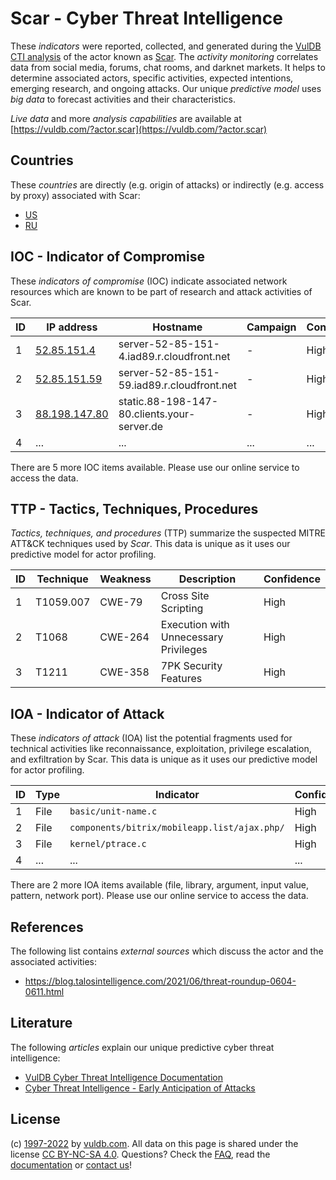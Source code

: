 # Scar - Cyber Threat Intelligence

These _indicators_ were reported, collected, and generated during the [VulDB CTI analysis](https://vuldb.com/?kb.cti) of the actor known as [Scar](https://vuldb.com/?actor.scar). The _activity monitoring_ correlates data from social media, forums, chat rooms, and darknet markets. It helps to determine associated actors, specific activities, expected intentions, emerging research, and ongoing attacks. Our unique _predictive model_ uses _big data_ to forecast activities and their characteristics.

_Live data_ and more _analysis capabilities_ are available at [https://vuldb.com/?actor.scar](https://vuldb.com/?actor.scar)

## Countries

These _countries_ are directly (e.g. origin of attacks) or indirectly (e.g. access by proxy) associated with Scar:

* [US](https://vuldb.com/?country.us)
* [RU](https://vuldb.com/?country.ru)

## IOC - Indicator of Compromise

These _indicators of compromise_ (IOC) indicate associated network resources which are known to be part of research and attack activities of Scar.

ID | IP address | Hostname | Campaign | Confidence
-- | ---------- | -------- | -------- | ----------
1 | [52.85.151.4](https://vuldb.com/?ip.52.85.151.4) | server-52-85-151-4.iad89.r.cloudfront.net | - | High
2 | [52.85.151.59](https://vuldb.com/?ip.52.85.151.59) | server-52-85-151-59.iad89.r.cloudfront.net | - | High
3 | [88.198.147.80](https://vuldb.com/?ip.88.198.147.80) | static.88-198-147-80.clients.your-server.de | - | High
4 | ... | ... | ... | ...

There are 5 more IOC items available. Please use our online service to access the data.

## TTP - Tactics, Techniques, Procedures

_Tactics, techniques, and procedures_ (TTP) summarize the suspected MITRE ATT&CK techniques used by _Scar_. This data is unique as it uses our predictive model for actor profiling.

ID | Technique | Weakness | Description | Confidence
-- | --------- | -------- | ----------- | ----------
1 | T1059.007 | CWE-79 | Cross Site Scripting | High
2 | T1068 | CWE-264 | Execution with Unnecessary Privileges | High
3 | T1211 | CWE-358 | 7PK Security Features | High

## IOA - Indicator of Attack

These _indicators of attack_ (IOA) list the potential fragments used for technical activities like reconnaissance, exploitation, privilege escalation, and exfiltration by Scar. This data is unique as it uses our predictive model for actor profiling.

ID | Type | Indicator | Confidence
-- | ---- | --------- | ----------
1 | File | `basic/unit-name.c` | High
2 | File | `components/bitrix/mobileapp.list/ajax.php/` | High
3 | File | `kernel/ptrace.c` | High
4 | ... | ... | ...

There are 2 more IOA items available (file, library, argument, input value, pattern, network port). Please use our online service to access the data.

## References

The following list contains _external sources_ which discuss the actor and the associated activities:

* https://blog.talosintelligence.com/2021/06/threat-roundup-0604-0611.html

## Literature

The following _articles_ explain our unique predictive cyber threat intelligence:

* [VulDB Cyber Threat Intelligence Documentation](https://vuldb.com/?kb.cti)
* [Cyber Threat Intelligence - Early Anticipation of Attacks](https://www.scip.ch/en/?labs.20201022)

## License

(c) [1997-2022](https://vuldb.com/?kb.changelog) by [vuldb.com](https://vuldb.com/?kb.about). All data on this page is shared under the license [CC BY-NC-SA 4.0](https://creativecommons.org/licenses/by-nc-sa/4.0/). Questions? Check the [FAQ](https://vuldb.com/?kb.faq), read the [documentation](https://vuldb.com/?kb) or [contact us](https://vuldb.com/?contact)!
